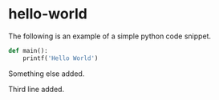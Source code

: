 # hello-world

The following is an example of a simple python code snippet.

```python
def main():
    printf('Hello World')
```

Something else added.

Third line added.